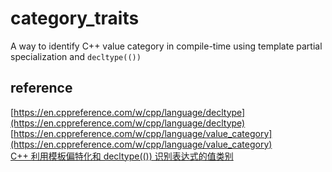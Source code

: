# category_traits
A way to identify C++ value category in compile-time using template partial specialization and `decltype(())`

## reference

[https://en.cppreference.com/w/cpp/language/decltype](https://en.cppreference.com/w/cpp/language/decltype)  
[https://en.cppreference.com/w/cpp/language/value_category](https://en.cppreference.com/w/cpp/language/value_category)  
[C++ 利用模板偏特化和 decltype(()) 识别表达式的值类别](https://mkckr0.github.io/blog/2022/C++-利用模板偏特化和-decltype(())-识别表达式的值类别.html)  
